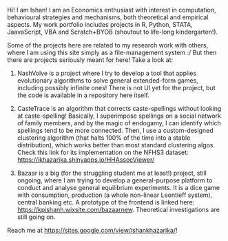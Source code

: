 Hi! I am Ishan! I am an Economics enthusiast with interest in computation, behavioural strategies and mechanisms, both theoretical and empirical aspects.
My work portfolio includes projects in R, Python, STATA, JaavaScript, VBA and Scratch+BYOB (shoutout to life-long kindergarten!).

Some of the projects here are related to my research work with others, where I am using this site simply as a file-management system :/
But then there are projects seriously meant for here! Take a look at:

1. NashVolve is a project where I try to develop a tool that applies evolutionary algorithms to solve general extended-form games, including possibly infinite ones! There is not UI yet for the project, but the code is available in a repository here itself.

2. CasteTrace is an algorithm that corrects caste-spellings without looking at caste-spelling! Basically, I superimpose spellings on a social network of family members, and by the magic of endogamy, I can identify which spellings tend to be more connected. Then, I use a custom-designed clustering algorithm (that halts 100% of the time into a stable distribution), which works better than most standard clustering algos. Check this link for its implementation on the NFHS3 dataset: https://ikhazarika.shinyapps.io/HHAssocViewer/ 

3. Bazaar is a big (for the struggling student me at least!) project, still ongoing, where I am trying to develop a general-purpose platform to conduct and analyse general equilibrium experiments. It is a dice game with consumption, production (a whole non-linear Leontieff system), central banking etc. A prototype of the frontend is linked here: https://kpishanh.wixsite.com/bazaarnew. Theoretical investigations are still going on.

Reach me at https://sites.google.com/view/ishankhazarika/!

<!---
IKHazarika/IKHazarika is a ✨ special ✨ repository because its `README.md` (this file) appears on your GitHub profile.
You can click the Preview link to take a look at your changes.
--->
